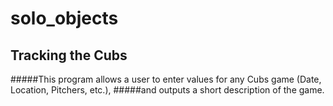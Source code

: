 # solo_objects

## Tracking the Cubs

#####This program allows a user to enter values for any Cubs game (Date, Location, Pitchers, etc.),
#####and outputs a short description of the game.
